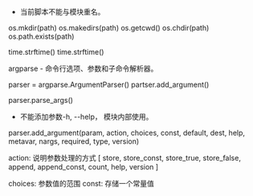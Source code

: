 
* 当前脚本不能与模块重名。




os.mkdir(path)
os.makedirs(path)
os.getcwd()
os.chdir(path)
os.path.exists(path)


time.strftime()
time.strftime()







argparse - 命令行选项、参数和子命令解析器。

parser = argparse.ArgumentParser()
partser.add_argument()

parser.parse_args()

* 不能添加参数-h, --help， 模块内部使用。



parser.add_argument(param, action, choices, const, default, dest, help, metavar, nargs, required, type, version)

action: 说明参数处理的方式
    [
        store, store_const, store_true, store_false,
        append, append_const,
        count,
        help,
        version
    ]

choices: 参数值的范围
const: 存储一个常量值

